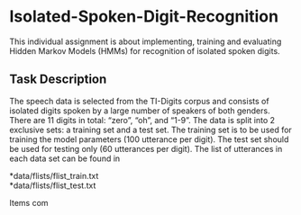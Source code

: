 # Isolated-Spoken-Digit-Recognition
This individual assignment is about implementing, training and evaluating Hidden Markov Models (HMMs) for recognition of isolated spoken digits.


Task Description
---------
The speech data is selected from the TI-Digits corpus and consists of isolated digits spoken by a large number of speakers of both genders. There are 11 digits in total: “zero”, “oh”, and “1-9”. The data is split into 2 exclusive sets: a training set and a test set. The training set is to be used for training the model parameters (100 utterance per digit). The test set should be used for testing only (60 utterances per digit). The list of utterances in each data set can be found in

*data/flists/flist_train.txt</br>
*data/flists/flist_test.txt

Items com
